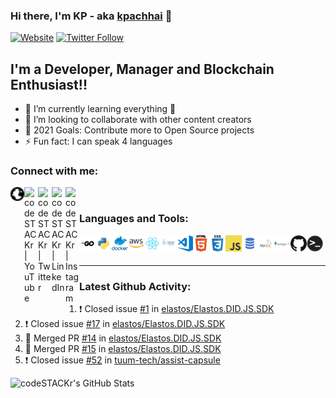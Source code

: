 ### Hi there, I'm KP - aka [kpachhai][website] 👋

[![Website](https://img.shields.io/website?label=kpwoods.me&style=for-the-badge&url=https%3A%2F%2Fkpwoods.me)](https://kpwoods.me)
[![Twitter Follow](https://img.shields.io/twitter/follow/mr_pachhai?color=1DA1F2&logo=twitter&style=for-the-badge)](https://twitter.com/intent/follow?original_referer=https%3A%2F%2Fgithub.com%2Fkpachhai&screen_name=kpachhai)

## I'm a Developer, Manager and Blockchain Enthusiast!!

- 🌱 I’m currently learning everything 🤣
- 👯 I’m looking to collaborate with other content creators
- 🥅 2021 Goals: Contribute more to Open Source projects
- ⚡ Fun fact: I can speak 4 languages

### Connect with me:

[<img align="left" alt="codeSTACKr.com" width="22px" src="https://raw.githubusercontent.com/iconic/open-iconic/master/svg/globe.svg" />][website]
[<img align="left" alt="codeSTACKr | YouTube" width="22px" src="https://cdn.jsdelivr.net/npm/simple-icons@v3/icons/youtube.svg" />][youtube]
[<img align="left" alt="codeSTACKr | Twitter" width="22px" src="https://cdn.jsdelivr.net/npm/simple-icons@v3/icons/twitter.svg" />][twitter]
[<img align="left" alt="codeSTACKr | LinkedIn" width="22px" src="https://cdn.jsdelivr.net/npm/simple-icons@v3/icons/linkedin.svg" />][linkedin]
[<img align="left" alt="codeSTACKr | Instagram" width="22px" src="https://cdn.jsdelivr.net/npm/simple-icons@v3/icons/instagram.svg" />][instagram]

<br />

### Languages and Tools:

<img align="left" alt="React" width="26px" src="https://raw.githubusercontent.com/github/explore/80688e429a7d4ef2fca1e82350fe8e3517d3494d/topics/go/go.png" />
<img align="left" alt="React" width="26px" src="https://raw.githubusercontent.com/github/explore/80688e429a7d4ef2fca1e82350fe8e3517d3494d/topics/python/python.png" />
<img align="left" alt="React" width="26px" src="https://raw.githubusercontent.com/github/explore/80688e429a7d4ef2fca1e82350fe8e3517d3494d/topics/docker/docker.png" />
<img align="left" alt="React" width="26px" src="https://raw.githubusercontent.com/github/explore/80688e429a7d4ef2fca1e82350fe8e3517d3494d/topics/aws/aws.png" />
<img align="left" alt="React" width="26px" src="https://raw.githubusercontent.com/github/explore/80688e429a7d4ef2fca1e82350fe8e3517d3494d/topics/react/react.png" />
<img align="left" alt="React" width="26px" src="https://raw.githubusercontent.com/github/explore/80688e429a7d4ef2fca1e82350fe8e3517d3494d/topics/java/java.png" />
<img align="left" alt="Visual Studio Code" width="26px" src="https://raw.githubusercontent.com/github/explore/80688e429a7d4ef2fca1e82350fe8e3517d3494d/topics/visual-studio-code/visual-studio-code.png" />
<img align="left" alt="HTML5" width="26px" src="https://raw.githubusercontent.com/github/explore/80688e429a7d4ef2fca1e82350fe8e3517d3494d/topics/html/html.png" />
<img align="left" alt="CSS3" width="26px" src="https://raw.githubusercontent.com/github/explore/80688e429a7d4ef2fca1e82350fe8e3517d3494d/topics/css/css.png" />
<img align="left" alt="JavaScript" width="26px" src="https://raw.githubusercontent.com/github/explore/80688e429a7d4ef2fca1e82350fe8e3517d3494d/topics/javascript/javascript.png" />
<img align="left" alt="SQL" width="26px" src="https://raw.githubusercontent.com/github/explore/80688e429a7d4ef2fca1e82350fe8e3517d3494d/topics/sql/sql.png" />
<img align="left" alt="MySQL" width="26px" src="https://raw.githubusercontent.com/github/explore/80688e429a7d4ef2fca1e82350fe8e3517d3494d/topics/mysql/mysql.png" />
<img align="left" alt="MongoDB" width="26px" src="https://raw.githubusercontent.com/github/explore/80688e429a7d4ef2fca1e82350fe8e3517d3494d/topics/mongodb/mongodb.png" />
<img align="left" alt="GitHub" width="26px" src="https://raw.githubusercontent.com/github/explore/78df643247d429f6cc873026c0622819ad797942/topics/github/github.png" />
<img align="left" alt="Terminal" width="26px" src="https://raw.githubusercontent.com/github/explore/80688e429a7d4ef2fca1e82350fe8e3517d3494d/topics/terminal/terminal.png" />

<br />
<br />

---

### Latest Github Activity:

<!--START_SECTION:activity-->
1. ❗️ Closed issue [#1](https://github.com/elastos/Elastos.DID.JS.SDK/issues/1) in [elastos/Elastos.DID.JS.SDK](https://github.com/elastos/Elastos.DID.JS.SDK)
2. ❗️ Closed issue [#17](https://github.com/elastos/Elastos.DID.JS.SDK/issues/17) in [elastos/Elastos.DID.JS.SDK](https://github.com/elastos/Elastos.DID.JS.SDK)
3. 🎉 Merged PR [#14](https://github.com/elastos/Elastos.DID.JS.SDK/pull/14) in [elastos/Elastos.DID.JS.SDK](https://github.com/elastos/Elastos.DID.JS.SDK)
4. 🎉 Merged PR [#15](https://github.com/elastos/Elastos.DID.JS.SDK/pull/15) in [elastos/Elastos.DID.JS.SDK](https://github.com/elastos/Elastos.DID.JS.SDK)
5. ❗️ Closed issue [#52](https://github.com/tuum-tech/assist-capsule/issues/52) in [tuum-tech/assist-capsule](https://github.com/tuum-tech/assist-capsule)
<!--END_SECTION:activity-->

<img align="left" alt="codeSTACKr's GitHub Stats" src="https://github-readme-stats-ruddy-two.vercel.app/api?username=kpachhai&show_icons=true&hide_border=true" />

[website]: https://kpwoods.me
[twitter]: https://twitter.com/mr_pachhai
[youtube]: https://www.youtube.com/channel/UCu1XxDJE84ZvgLJ-EssbveA
[instagram]: https://instagram.com/kiranpwoods
[linkedin]: https://linkedin.com/in/kiranpachhai